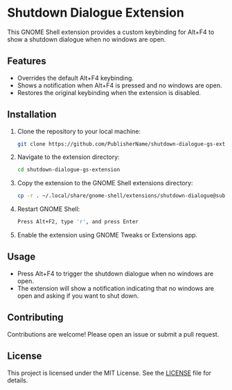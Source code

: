 # Shutdown Dialogue Extension

This GNOME Shell extension provides a custom keybinding for Alt+F4 to show a shutdown dialogue when no windows are open.

## Features

- Overrides the default Alt+F4 keybinding.
- Shows a notification when Alt+F4 is pressed and no windows are open.
- Restores the original keybinding when the extension is disabled.

## Installation

1. Clone the repository to your local machine:
    ```sh
    git clone https://github.com/PublisherName/shutdown-dialogue-gs-extension.git
    ```

2. Navigate to the extension directory:
    ```sh
    cd shutdown-dialogue-gs-extension
    ```

3. Copy the extension to the GNOME Shell extensions directory:
    ```sh
    cp -r . ~/.local/share/gnome-shell/extensions/shutdown-dialogue@subashghimire.info.np
    ```

4. Restart GNOME Shell:
    ```sh
    Press Alt+F2, type 'r', and press Enter
    ```

5. Enable the extension using GNOME Tweaks or Extensions app.

## Usage

- Press Alt+F4 to trigger the shutdown dialogue when no windows are open.
- The extension will show a notification indicating that no windows are open and asking if you want to shut down.

## Contributing

Contributions are welcome! Please open an issue or submit a pull request.

## License

This project is licensed under the MIT License. See the [LICENSE](LICENSE) file for details.
